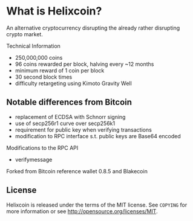 What is Helixcoin?
==============

An alternative cryptocurrency disrupting the already rather disrupting crypto market.

Technical Information

+ 250,000,000 coins
+ 96 coins rewarded per block, halving every ~12 months
+ minimum reward of 1 coin per block
+ 30 second block times
+ difficulty retargeting using Kimoto Gravity Well

Notable differences from Bitcoin
-----------------------------

+ replacement of ECDSA with Schnorr signing
+ use of secp256r1 curve over secp256k1
+ requirement for public key when verifying transactions
+ modification to RPC interface s.t. public keys are Base64 encoded

Modifications to the RPC API
+ verifymessage <helixcoinaddress> <publickey> <signature> <message>

Forked from Bitcoin reference wallet 0.8.5 and Blakecoin

License
------

Helixcoin is released under the terms of the MIT license. See `COPYING` for more
information or see http://opensource.org/licenses/MIT.
